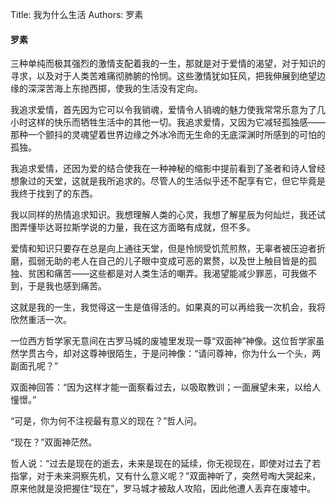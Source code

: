 Title: 我为什么生活
Authors: 罗素

#### 罗素

三种单纯而极其强烈的激情支配着我的一生，那就是对于爱情的渴望，对于知识的寻求，以及对于人类苦难痛彻肺腑的怜悯。这些激情犹如狂风，把我伸展到绝望边缘的深深苦海上东抛西掷，使我的生活没有定向。

我追求爱情，首先因为它可以令我销魂，爱情令人销魂的魅力使我常常乐意为了几小时这样的快乐而牺牲生活中的其他一切。我追求爱情，又因为它减轻孤独感——那种一个颤抖的灵魂望着世界边缘之外冰冷而无生命的无底深渊时所感到的可怕的孤独。

我追求爱情，还因为爱的结合使我在一种神秘的缩影中提前看到了圣者和诗人曾经想象过的天堂，这就是我所追求的。尽管人的生活似乎还不配享有它，但它毕竟是我终于找到了的东西。

我以同样的热情追求知识。我想理解人类的心灵，我想了解星辰为何灿烂，我还试图弄懂毕达哥拉斯学说的力量，我在这方面略有成就，但不多。

爱情和知识只要存在总是向上通往天堂，但是怜悯受饥荒煎熬，无辜者被压迫者折磨，孤弱无助的老人在自己的儿子眼中变成可恶的累赘，以及世上触目皆是的孤独、贫困和痛苦——这些都是对人类生活的嘲弄。我渴望能减少罪恶，可我做不到，于是我也感到痛苦。

这就是我的一生，我觉得这一生是值得活的。如果真的可以再给我一次机会，我将欣然重活一次。

一位西方哲学家无意间在古罗马城的废墟里发现一尊“双面神”神像。这位哲学家虽然学贯古今，却对这尊神很陌生，于是问神像：“请问尊神，你为什么一个头，两副面孔呢？”

双面神回答：“因为这样才能一面察看过去，以吸取教训；一面展望未来，以给人憧憬。”

“可是，你为何不注视最有意义的现在？”哲人问。

“现在？”双面神茫然。

哲人说：“过去是现在的逝去，未来是现在的延续，你无视现在，即使对过去了若指掌，对于未来洞察先机，又有什么意义呢？”双面神听了，突然号啕大哭起来，原来他就是没把握住“现在”，罗马城才被敌人攻陷，因此他遭人丢弃在废墟中。